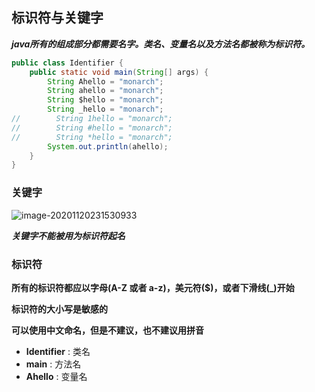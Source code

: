 ## 标识符与关键字

***java所有的组成部分都需要名字。类名、变量名以及方法名都被称为标识符。*** 

```java
public class Identifier {
    public static void main(String[] args) {
        String Ahello = "monarch";
        String ahello = "monarch";
        String $hello = "monarch";
        String _hello = "monarch";
//        String 1hello = "monarch";
//        String #hello = "monarch";
//        String *hello = "monarch";
        System.out.println(ahello);
    }
}

```



### 关键字

![image-20201120231530933](https://img2020.cnblogs.com/blog/2213660/202011/2213660-20201120231531190-248745328.png)

***关键字不能被用为标识符起名*** 



### 标识符

**所有的标识符都应以字母(A-Z 或者 a-z)，美元符($)，或者下滑线(_)开始** 

**标识符的大小写是敏感的** 

**可以使用中文命名，但是不建议，也不建议用拼音** 

- **Identifier** : 类名
- **main** : 方法名
- **Ahello** : 变量名



